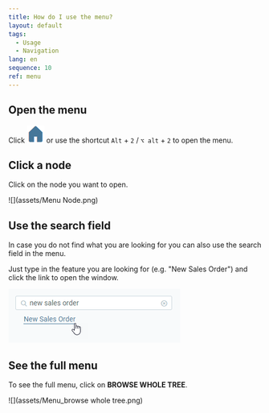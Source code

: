```yaml
---
title: How do I use the menu?
layout: default
tags:
  - Usage
  - Navigation
lang: en
sequence: 10
ref: menu
---
```


## Open the menu
Click ![](assets/Menu_House_WebUI.png) or use the shortcut `Alt` + `2` / `⌥ alt` + `2` to open the menu.

## Click a node
Click on the node you want to open.

![](assets/Menu Node.png)

## Use the search field
In case you do not find what you are looking for you can also use the search field in the menu.

Just type in the feature you are looking for (e.g. "New Sales Order") and click the link to open the window.

![](assets/SearchBar_WebUI.png)

## See the full menu
To see the full menu, click on **BROWSE WHOLE TREE**.

![](assets/Menu_browse whole tree.png)
